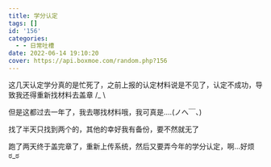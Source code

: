 ```yaml
---
title: 学分认定
tags: []
id: '156'
categories:
  - - 日常吐槽
date: 2022-06-14 19:10:20
cover: https://api.boxmoe.com/random.php?156
---
```


这几天认定学分真的是忙死了，之前上报的认定材料说是不见了，认定不成功，导致我还得重新找材料去盖章 /\_ \\

但是这都过去一年了，我去哪找材料哦，我可真是....(ノへ￣、)

找了半天只找到两个的，其他的幸好我有备份，要不然就无了

跑了两天终于盖完章了，重新上传系统，然后又要弄今年的学分认定，啊...好烦ಠ\_ಠ